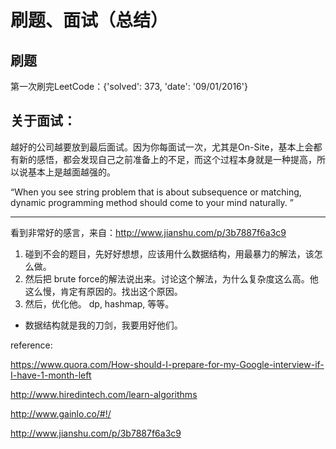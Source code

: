 # 刷题、面试（总结）

## 刷题

第一次刷完LeetCode：{'solved': 373, 'date': '09/01/2016'}

## 关于面试：

越好的公司越要放到最后面试。因为你每面试一次，尤其是On-Site，基本上会都有新的感悟，都会发现自己之前准备上的不足，而这个过程本身就是一种提高，所以说基本上是越面越强的。

 “When you see string problem that is about subsequence or matching, dynamic programming method should come to your mind naturally. ”
 
---

看到非常好的感言，来自：http://www.jianshu.com/p/3b7887f6a3c9

1. 碰到不会的题目，先好好想想，应该用什么数据结构，用最暴力的解法，该怎么做。
2. 然后把 brute force的解法说出来。讨论这个解法，为什么复杂度这么高。他这么慢，肯定有原因的。找出这个原因。
3. 然后，优化他。 dp, hashmap, 等等。
- 数据结构就是我的刀剑，我要用好他们。

reference:

https://www.quora.com/How-should-I-prepare-for-my-Google-interview-if-I-have-1-month-left

http://www.hiredintech.com/learn-algorithms

http://www.gainlo.co/#!/

http://www.jianshu.com/p/3b7887f6a3c9